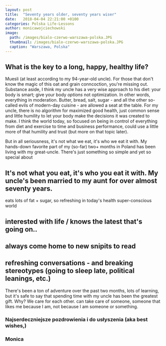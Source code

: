 ```yaml
---
layout: post
title:  "Seventy years older, seventy years wiser"
date:   2018-04-04 22:21:00 +0100
categories: Polska Life-Lessons
author: monicawojciechowski
image:
  path: /images/bialo-czerwo-warszawa-polska.JPG
  thumbnail: /images/bialo-czerwo-warszawa-polska.JPG
  caption: "Warszawa, Polska"
---
```


## What is the key to a long, happy, healthy life?
Muesli (at least according to my 94-year-old uncle). For those that don't know the magic of this oat and grain conncoction, you're missing out. Substance aside, I think my uncle has a very wise approach to his diet: your body is smart; give your body *options* not optimization. In other words, everything in moderation. Butter, bread, salt, sugar - and all the other so-called evils of modern-day cuisine - are allowed a seat at the table. For my uncle, there is no algorithm for maximized good health, just common sense and little humility to let your body make the decisions it was created to make. I think the world today, so focused on being in control of everything from diet and exercise to time and business performance, could use a little more of that humility and trust (but more on that topic later).


But in all seriousness, it's not what we eat, it's who we eat it with. My hands-down favorite part of my (so-far) two+ months in Poland has been living with my great-uncle. There's just something so simple and yet so special about
## It's not what you eat, it's who you eat it with. My uncle's been married to my aunt for over almost seventy years.
eats lots of fat + sugar, so refreshing in today's health super-conscious world


## interested with life / knows the latest that's going on..
## always come home to new snipits to read
## refreshing conversations - and breaking stereotypes (going to sleep late, political leanings, etc.)

There's been a ton of adventure over the past two months, lots of learning, but it's safe to say that spending time with my uncle has been the greatest gift.
Why? We care for each other. can take care of someone, someone that likes me because I am, not because I am someone or something.

### Najserdeczniejsze pozdrowienia i do usłyszenia (aka best wishes,)

### Monica